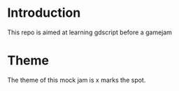 # Introduction
This  repo is  aimed at learning gdscript before a  gamejam 

# Theme
The theme of  this mock jam is  x marks the spot.
